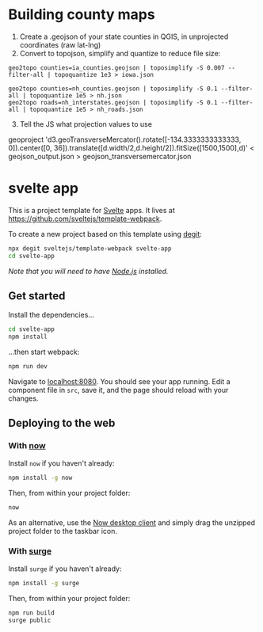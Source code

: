 # Building county maps

1. Create a .geojson of your state counties in QGIS, in unprojected coordinates (raw lat-lng)
2. Convert to topojson, simplify and quantize to reduce file size:
```
geo2topo counties=ia_counties.geojson | toposimplify -S 0.007 --filter-all | topoquantize 1e3 > iowa.json

geo2topo counties=nh_counties.geojson | toposimplify -S 0.1 --filter-all | topoquantize 1e5 > nh.json
geo2topo roads=nh_interstates.geojson | toposimplify -S 0.1 --filter-all | topoquantize 1e5 > nh_roads.json
```
3. Tell the JS what projection values to use

geoproject 'd3.geoTransverseMercator().rotate([-134.3333333333333, 0]).center([0, 36]).translate([d.width/2,d.height/2]).fitSize([1500,1500],d)' < geojson_output.json > geojson_transversemercator.json

# svelte app

This is a project template for [Svelte](https://svelte.dev) apps. It lives at https://github.com/sveltejs/template-webpack.

To create a new project based on this template using [degit](https://github.com/Rich-Harris/degit):

```bash
npx degit sveltejs/template-webpack svelte-app
cd svelte-app
```

*Note that you will need to have [Node.js](https://nodejs.org) installed.*


## Get started

Install the dependencies...

```bash
cd svelte-app
npm install
```

...then start webpack:

```bash
npm run dev
```

Navigate to [localhost:8080](http://localhost:8080). You should see your app running. Edit a component file in `src`, save it, and the page should reload with your changes.


## Deploying to the web

### With [now](https://zeit.co/now)

Install `now` if you haven't already:

```bash
npm install -g now
```

Then, from within your project folder:

```bash
now
```

As an alternative, use the [Now desktop client](https://zeit.co/download) and simply drag the unzipped project folder to the taskbar icon.

### With [surge](https://surge.sh/)

Install `surge` if you haven't already:

```bash
npm install -g surge
```

Then, from within your project folder:

```bash
npm run build
surge public
```
